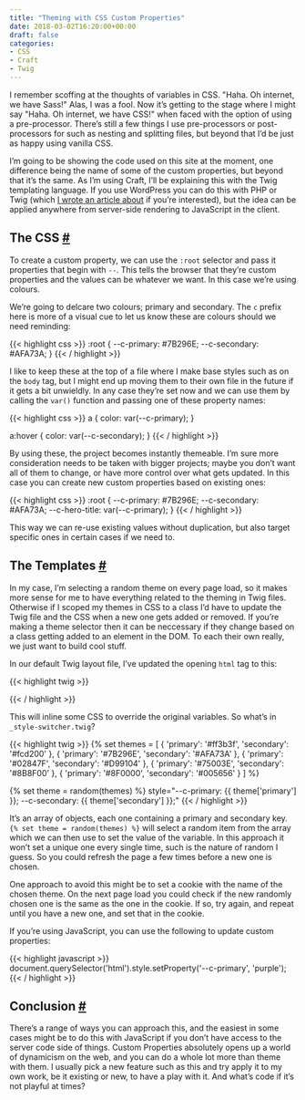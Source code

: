 ```yaml
---
title: "Theming with CSS Custom Properties"
date: 2018-03-02T16:20:00+00:00
draft: false
categories: 
- CSS
- Craft
- Twig
---
```

<p>I remember scoffing at the thoughts of variables in CSS. &quot;Haha. Oh internet, we have Sass!&quot; Alas, I was a fool. Now it&#8217;s getting to the stage where I might say &quot;Haha. Oh internet, we have CSS!&quot; when faced with the option of using a pre-processor. There&#8217;s still a few things I use pre-processors or post-processors for such as nesting and splitting files, but beyond that I&#8217;d be just as happy using vanilla CSS.</p>
<p>I&#8217;m going to be showing the code used on this site at the moment, one difference being the name of some of the custom properties, but beyond that it&#8217;s the same. As I&#8217;m using Craft, I&#8217;ll be explaining this with the Twig templating language. If you use WordPress you can do this with PHP or Twig (which <a href="https://css-tricks.com/timber-and-twig-reignited-my-love-for-wordpress/" target="_blank" rel="noopener">I wrote an article about</a> if you&#8217;re interested), but the idea can be applied anywhere from server-side rendering to JavaScript in the client.</p>
<h2 id="the-css">The CSS <a class="anchor" href="#the-css" title="The CSS">#</a></h2>
<p>To create a custom property, we can use the <code>:root</code> selector and pass it properties that begin with <code>--</code>. This tells the browser that they&#8217;re custom properties and the values can be whatever we want. In this case we&#8217;re using colours.</p>
<p>We&#8217;re going to delcare two colours; primary and secondary. The <code>c</code> prefix here is more of a visual cue to let us know these are colours should we need reminding:</p>

{{< highlight css >}}
:root {
  --c-primary: #7B296E;
  --c-secondary: #AFA73A;
}
{{< / highlight >}}

<p>I like to keep these at the top of a file where I make base styles such as on the <code>body</code> tag, but I might end up moving them to their own file in the future if it gets a bit unwieldly. In any case they&#8217;re set now and we can use them by calling the <code>var()</code> function and passing one of these property names:</p>

{{< highlight css >}}
a {
  color: var(--c-primary);
}

a:hover {
  color: var(--c-secondary);
}
{{< / highlight >}}

<p>By using these, the project becomes instantly themeable. I&#8217;m sure more consideration needs to be taken with bigger projects; maybe you don&#8217;t want all of them to change, or have more control over what gets updated. In this case you can create new custom properties based on existing ones:</p>

{{< highlight css >}}
:root {
  --c-primary: #7B296E;
  --c-secondary: #AFA73A;
  --c-hero-title: var(--c-primary);
}
{{< / highlight >}}

<p>This way we can re-use existing values without duplication, but also target specific ones in certain cases if we need to.</p>
<h2 id="the-templates">The Templates <a class="anchor" href="#the-templates" title="The Templates">#</a></h2>
<p>In my case, I&#8217;m selecting a random theme on every page load, so it makes more sense for me to have everything related to the theming in Twig files. Otherwise if I scoped my themes in CSS to a class I&#8217;d have to update the Twig file and the CSS when a new one gets added or removed. If you&#8217;re making a theme selector then it can be neccessary if they change based on a class getting added to an element in the DOM. To each their own really, we just want to build cool stuff.</p>
<p>In our default Twig layout file, I&#8217;ve updated the opening <code>html</code> tag to this:</p>

{{< highlight twig >}}
<html lang="en" {% include 'components/_style-switcher' %}>
{{< / highlight >}}

<p>This will inline some CSS to override the original variables. So what&#8217;s in <code>_style-switcher.twig</code>?</p>

{{< highlight twig >}}
{% set themes = [
  {
    'primary': '#ff3b3f',
    'secondary': '#fcd200'
  },
  {
    'primary': '#7B296E',
    'secondary': '#AFA73A'
  },
  {
    'primary': '#02847F',
    'secondary': '#D99104'
  },
  {
    'primary': '#75003E',
    'secondary': '#8B8F00'
  },
  {
    'primary': '#8F0000',
    'secondary': '#005656'
  }
] %}

{% set theme = random(themes) %}
style="--c-primary: {{ theme['primary'] }}; --c-secondary: {{ theme['secondary'] }};"
{{< / highlight >}}

<p>It&#8217;s an array of objects, each one containing a primary and secondary key. <code>{% set theme = random(themes) %}</code> will select a random item from the array which we can then use to set the value of the variable. In this approach it won&#8217;t set a unique one every single time, such is the nature of random I guess. So you could refresh the page a few times before a new one is chosen.</p>
<p>One approach to avoid this might be to set a cookie with the name of the chosen theme. On the next page load you could check if the new randomly chosen one is the same as the one in the cookie. If so, try again, and repeat until you have a new one, and set that in the cookie.</p>
<p>If you&#8217;re using JavaScript, you can use the following to update custom properties:</p>

{{< highlight javascript >}}
document.querySelector('html').style.setProperty('--c-primary', 'purple');
{{< / highlight >}}

<h2 id="conclusion">Conclusion <a class="anchor" href="#conclusion" title="Conclusion">#</a></h2>
<p>There&#8217;s a range of ways you can approach this, and the easiest in some cases might be to do this with JavaScript if you don&#8217;t have access to the server code side of things. Custom Properties absolutely opens up a world of dynamicism on the web, and you can do a whole lot more than theme with them. I usually pick a new feature such as this and try apply it to my own work, be it existing or new, to have a play with it. And what&#8217;s code if it&#8217;s not playful at times?</p>
